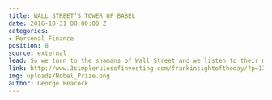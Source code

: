 ```yaml
---
title: WALL STREET’S TOWER OF BABEL
date: 2016-10-31 00:00:00 Z
categories:
- Personal Finance
position: 8
source: external
lead: So we turn to the shamans of Wall Street and we listen to their magical incantations.
link: http://www.3simplerulesofinvesting.com/frankinsightoftheday/?p=1323
img: uploads/Nobel_Prize.png
author: George Peacock
---
```


